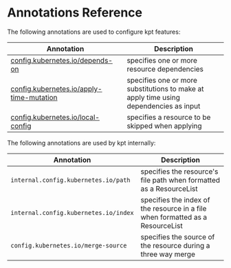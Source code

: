 # Annotations Reference

The following annotations are used to configure kpt features:

| Annotation | Description |
| ---------- | ----------- |
| [config.kubernetes.io/depends-on]          | specifies one or more resource dependencies |
| [config.kubernetes.io/apply-time-mutation] | specifies one or more substitutions to make at apply time using dependencies as input |
| [config.kubernetes.io/local-config]        | specifies a resource to be skipped when applying |

The following annotations are used by kpt internally:

| Annotation | Description |
| ---------- | ----------- |
| `internal.config.kubernetes.io/path`   | specifies the resource's file path when formatted as a ResourceList |
| `internal.config.kubernetes.io/index`  | specifies the index of the resource in a file when formatted as a ResourceList |
| `config.kubernetes.io/merge-source`    | specifies the source of the resource during a three way merge |

[config.kubernetes.io/depends-on]: /reference/annotations/depends-on/
[config.kubernetes.io/apply-time-mutation]: /reference/annotations/apply-time-mutation/
[config.kubernetes.io/local-config]: /reference/annotations/local-config/
